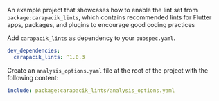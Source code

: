 An example project that showcases how to enable the lint set from `package:carapacik_lints`, which contains recommended lints for Flutter apps, packages, and plugins to encourage good coding practices

Add `carapacik_lints` as dependency to your `pubspec.yaml`.
```yaml
dev_dependencies:
  carapacik_lints: ^1.0.3
```

Create an `analysis_options.yaml` file at the root of the project with the following content:

```yaml
include: package:carapacik_lints/analysis_options.yaml
```